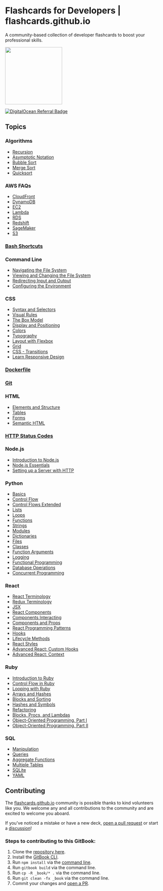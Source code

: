 # Flashcards for Developers | flashcards.github.io

A community-based collection of developer flashcards to boost your professional skills.

<a href="https://flashcards.io" target="_blank"><img width="185" src="https://flashcardsio.s3.us-east-2.amazonaws.com/assets/sponsored.png"></a>

<a href="https://www.digitalocean.com/?refcode=6f109bebd85a&utm_campaign=Referral_Invite&utm_medium=Referral_Program&utm_source=badge"><img src="https://web-platforms.sfo2.cdn.digitaloceanspaces.com/WWW/Badge%201.svg" alt="DigitalOcean Referral Badge" /></a>

## Topics

### Algorithms

- [Recursion](https://flashcards.io/app/?url=https://www.codecademy.com/learn/fscj-22-algorithms/modules/wdcp-22-recursion-d930f071-374e-444b-b8d1-f6229c2c3735/cheatsheet)
- [Asymptotic Notation](https://flashcards.io/app/?url=https://www.codecademy.com/learn/fscj-22-algorithms/modules/wdcp-22-asymptotic-notation-955d9102-9539-4c54-a9ba-855b94dc9a17/cheatsheet)
- [Bubble Sort](https://flashcards.io/app/?url=https://www.codecademy.com/learn/fscj-22-algorithms/modules/wdcp-22-bubble-sort-d5360ece-398e-41ba-9747-92907fee92e0/cheatsheet)
- [Merge Sort](https://flashcards.io/app/?url=https://www.codecademy.com/learn/fscj-22-algorithms/modules/wdcp-22-merge-sort-8c032673-eb72-45a9-9ec9-99db73aa5f8d/cheatsheet)
- [Quicksort](https://flashcards.io/app/?url=https://www.codecademy.com/learn/fscj-22-algorithms/modules/wdcp-22-quicksort-36491b24-c957-4536-9d1e-5651678a0d19/cheatsheet)

### AWS FAQs

- [CloudFront](https://flashcards.io/app/?url=https://aws.amazon.com/cloudfront/faqs/)
- [DynamoDB](https://flashcards.io/app/?url=https://aws.amazon.com/dynamodb/faqs/)
- [EC2](https://flashcards.io/app/?url=https://aws.amazon.com/ec2/faqs/)
- [Lambda](https://flashcards.io/app/?url=https://aws.amazon.com/lambda/faqs/)
- [RDS](https://flashcards.io/app/?url=https://aws.amazon.com/rds/faqs/)
- [Redshift](https://flashcards.io/app/?url=https://aws.amazon.com/redshift/faqs/)
- [SageMaker](https://flashcards.io/app/?url=https://aws.amazon.com/sagemaker/faqs/)
- [S3](https://flashcards.io/app/?url=https://aws.amazon.com/s3/faqs/)

### [Bash Shortcuts](https://flashcards.io/app/?url=https://kapeli.com/cheat_sheets/Bash_Shortcuts.docset/Contents/Resources/Documents/index)

### Command Line

- [Navigating the File System](https://flashcards.io/app/?url=https://www.codecademy.com/learn/seds-learn-the-command-line/modules/seds-learn-the-command-line-navigation/cheatsheet)
- [Viewing and Changing the File System](https://flashcards.io/app/?url=https://www.codecademy.com/learn/seds-learn-the-command-line/modules/seds-learn-the-command-line-manipulation/cheatsheet)
- [Redirecting Input and Output](https://flashcards.io/app/?url=https://www.codecademy.com/learn/seds-learn-the-command-line/modules/seds-learn-the-command-line-redirection/cheatsheet)
- [Configuring the Environment](https://flashcards.io/app/?url=https://www.codecademy.com/learn/seds-learn-the-command-line/modules/seds-learn-the-command-line-environment/cheatsheet)

### CSS

- [Syntax and Selectors](https://flashcards.io/app/?url=https://www.codecademy.com/learn/learn-css/modules/syntax-and-selectors/cheatsheet)
- [Visual Rules](https://flashcards.io/app/?url=https://www.codecademy.com/learn/learn-css/modules/learn-css-selectors-visual-rules/cheatsheet)
- [The Box Model](https://flashcards.io/app/?url=https://www.codecademy.com/learn/learn-css/modules/learn-css-box-model/cheatsheet)
- [Display and Positioning](https://flashcards.io/app/?url=https://www.codecademy.com/learn/learn-css/modules/learn-css-display-positioning/cheatsheet)
- [Colors](https://flashcards.io/app/?url=https://www.codecademy.com/learn/learn-css/modules/learn-css-colors/cheatsheet)
- [Typography](https://flashcards.io/app/?url=https://www.codecademy.com/learn/learn-css/modules/learn-css-typography/cheatsheet)
- [Layout with Flexbox](https://flashcards.io/app/?url=https://www.codecademy.com/learn/learn-intermediate-css/modules/layout-with-flexbox/cheatsheet)
- [Grid](https://flashcards.io/app/?url=https://www.codecademy.com/learn/learn-intermediate-css/modules/learn-css-grid/cheatsheet)
- [CSS - Transitions](https://flashcards.io/app/?url=https://www.codecademy.com/learn/learn-intermediate-css/modules/css-transitions/cheatsheet)
- [Learn Responsive Design](https://flashcards.io/app/?url=https://www.codecademy.com/learn/learn-intermediate-css/modules/learn-responsive-design-module/cheatsheet)

### [Dockerfile](https://flashcards.io/app/?url=https://kapeli.com/cheat_sheets/Dockerfile.docset/Contents/Resources/Documents/index)

### [Git](https://flashcards.io/app/?url=https://kapeli.com/cheat_sheets/Git.docset/Contents/Resources/Documents/index)

### HTML

- [Elements and Structure](https://flashcards.io/app/?url=https://www.codecademy.com/learn/learn-html/modules/learn-html-elements/cheatsheet)
- [Tables](https://flashcards.io/app/?url=https://www.codecademy.com/learn/learn-html/modules/learn-html-tables/cheatsheet)
- [Forms](https://flashcards.io/app/?url=https://www.codecademy.com/learn/learn-html/modules/learn-html-forms/cheatsheet)
- [Semantic HTML](https://flashcards.io/app/?url=https://www.codecademy.com/learn/learn-html/modules/learn-semantic-html/cheatsheet)

### [HTTP Status Codes](https://flashcards.io/app/?url=https://kapeli.com/cheat_sheets/HTTP_Status_Codes.docset/Contents/Resources/Documents/index)

### Node.js

- [Introduction to Node.js](https://flashcards.io/app/?url=https://www.codecademy.com/learn/learn-node-js/modules/intro-to-node-js/cheatsheet)
- [Node.js Essentials](https://flashcards.io/app/?url=https://www.codecademy.com/learn/learn-node-js/modules/node-js-essentials/cheatsheet)
- [Setting up a Server with HTTP](https://flashcards.io/app/?url=https://www.codecademy.com/learn/learn-node-js/modules/setting-up-a-server-with-http/cheatsheet)

### Python

- [Basics](https://flashcards.io/app/?url=https://www.codecademy.com/learn/learn-python-3/modules/learn-python3-hello-world/cheatsheet)
- [Control Flow](https://flashcards.io/app/?url=https://www.codecademy.com/learn/learn-python-3/modules/learn-python3-control-flow/cheatsheet)
- [Control Flows Extended](https://flashcards.io/app/?url=https://www.codecademy.com/learn/learn-python-3/modules/cspath-code-challenges/cheatsheet)
- [Lists](https://flashcards.io/app/?url=https://www.codecademy.com/learn/learn-python-3/modules/learn-python3-lists/cheatsheet)
- [Loops](https://flashcards.io/app/?url=https://www.codecademy.com/learn/learn-python-3/modules/learn-python3-loops/cheatsheet)
- [Functions](https://flashcards.io/app/?url=https://www.codecademy.com/learn/learn-python-3/modules/learn-python3-functions/cheatsheet)
- [Strings](https://flashcards.io/app/?url=https://www.codecademy.com/learn/learn-python-3/modules/learn-python3-strings/cheatsheet)
- [Modules](https://flashcards.io/app/?url=https://www.codecademy.com/learn/learn-python-3/modules/learn-python3-modules/cheatsheet)
- [Dictionaries](https://flashcards.io/app/?url=https://www.codecademy.com/learn/learn-python-3/modules/learn-python3-dictionaries/cheatsheet)
- [Files](https://flashcards.io/app/?url=https://www.codecademy.com/learn/learn-python-3/modules/learn-python3-files/cheatsheet)
- [Classes](https://flashcards.io/app/?url=https://www.codecademy.com/learn/learn-python-3/modules/learn-python3-classes/cheatsheet)
- [Function Arguments](https://flashcards.io/app/?url=https://www.codecademy.com/learn/learn-intermediate-python-3/modules/int-python-function-arguments/cheatsheet)
- [Logging](https://flashcards.io/app/?url=https://www.codecademy.com/learn/learn-advanced-python/modules/logging/cheatsheet)
- [Functional Programming](https://flashcards.io/app/?url=https://www.codecademy.com/learn/learn-advanced-python/modules/functional-programming/cheatsheet)
- [Database Operations](https://flashcards.io/app/?url=https://www.codecademy.com/learn/learn-advanced-python/modules/functional-programming/cheatsheet)
- [Concurrent Programming](https://flashcards.io/app/?url=https://www.codecademy.com/learn/learn-advanced-python/modules/concurrent-programming/cheatsheet)

### React

- [React Terminology](https://flashcards.io/app/?url=https://legacy.reactjs.org/docs/glossary.html)
- [Redux Terminology](https://flashcards.io/app/?url=https://redux.js.org/understanding/thinking-in-redux/glossary)
- [JSX](https://flashcards.io/app/?url=https://www.codecademy.com/learn/learn-react-introduction/modules/react-101-jsx-u/cheatsheet)
- [React Components](https://flashcards.io/app/?url=https://www.codecademy.com/learn/learn-react-introduction/modules/learn-react-components/cheatsheet)
- [Components Interacting](https://flashcards.io/app/?url=https://www.codecademy.com/learn/learn-react-introduction/modules/react-components-interacting/cheatsheet)
- [Components and Props](https://flashcards.io/app/?url=https://www.codecademy.com/learn/fscp-react-part-ii/modules/fecp-components-and-props/cheatsheet)
- [React Programming Patterns](https://flashcards.io/app/?url=https://www.codecademy.com/learn/learn-react-state-management/modules/learn-react-stateless-inherit-stateful/cheatsheet)
- [Hooks](https://flashcards.io/app/?url=https://www.codecademy.com/learn/learn-react-hooks/modules/learn-react-hooks/cheatsheet)
- [Lifecycle Methods](https://flashcards.io/app/?url=https://www.codecademy.com/learn/learn-react-lifecycle-methods/modules/learn-react-lifecycle-methods/cheatsheet)
- [React Styles](https://flashcards.io/app/?url=https://www.codecademy.com/learn/learn-react-additional-basics/modules/react-styles/cheatsheet)
- [Advanced React: Custom Hooks](https://flashcards.io/app/?url=https://www.codecademy.com/learn/learn-advanced-react/modules/advanced-react-custom-hooks/cheatsheet)
- [Advanced React: Context](https://flashcards.io/app/?url=https://www.codecademy.com/learn/learn-advanced-react/modules/advanced-react-context/cheatsheet)

### Ruby

- [Introduction to Ruby](https://flashcards.io/app/?url=https://www.codecademy.com/learn/learn-ruby/modules/learn-ruby-introduction-to-ruby-u/cheatsheet)
- [Control Flow in Ruby](https://flashcards.io/app/?url=https://www.codecademy.com/learn/learn-ruby/modules/learn-ruby-control-flow-in-ruby-u/cheatsheet)
- [Looping with Ruby](https://flashcards.io/app/?url=https://www.codecademy.com/learn/learn-ruby/modules/learn-ruby-looping-with-ruby-u/cheatsheet)
- [Arrays and Hashes](https://flashcards.io/app/?url=https://www.codecademy.com/learn/learn-ruby/modules/learn-ruby-arrays-and-hashes-u/cheatsheet)
- [Blocks and Sorting](https://flashcards.io/app/?url=https://www.codecademy.com/learn/learn-ruby/modules/learn-ruby-blocks-and-sorting-u/cheatsheet)
- [Hashes and Symbols](https://flashcards.io/app/?url=https://www.codecademy.com/learn/learn-ruby/modules/learn-ruby-hashes-and-symbols-u/cheatsheet)
- [Refactoring](https://flashcards.io/app/?url=https://www.codecademy.com/learn/learn-ruby/modules/learn-ruby-refactoring-u/cheatsheet)
- [Blocks, Procs, and Lambdas](https://flashcards.io/app/?url=https://www.codecademy.com/learn/learn-ruby/modules/learn-ruby-blocks-procs-and-lambdas-u/cheatsheet)
- [Object-Oriented Programming, Part I](https://flashcards.io/app/?url=https://www.codecademy.com/learn/learn-ruby/modules/learn-ruby-object-oriented-programming-part-i-u/cheatsheet)
- [Object-Oriented Programming, Part II](https://flashcards.io/app/?url=https://www.codecademy.com/learn/learn-ruby/modules/learn-ruby-object-oriented-programming-part-ii-u/cheatsheet)

### SQL

- [Manipulation](https://flashcards.io/app/?url=https://www.codecademy.com/learn/learn-sql/modules/learn-sql-manipulation/cheatsheet)
- [Queries](https://flashcards.io/app/?url=https://www.codecademy.com/learn/learn-sql/modules/learn-sql-queries/cheatsheet)
- [Aggregate Functions](https://flashcards.io/app/?url=https://www.codecademy.com/learn/learn-sql/modules/learn-sql-aggregate-functions/cheatsheet)
- [Multiple Tables](https://flashcards.io/app/?url=https://www.codecademy.com/learn/learn-sql/modules/learn-sql-multiple-tables/cheatsheet)
- [SQLite](https://flashcards.io/app/?url=https://kapeli.com/cheat_sheets/SQLite.docset/Contents/Resources/Documents/index)
- [YAML](https://flashcards.io/app/?url=https://kapeli.com/cheat_sheets/YAML.docset/Contents/Resources/Documents/index)

## Contributing

The [flashcards.github.io](https://flashcards.github.io/) community is possible thanks to kind volunteers like you. We welcome any and all contributions to the community and are excited to welcome you aboard.

If you've noticed a mistake or have a new deck, [open a pull request](https://github.com/flashcards/flashcards.github.io/issues/new) or start a [discussion](https://github.com/flashcards/flashcards.github.io/discussions/categories/new-topic-requests)!

### Steps to contributing to this GitBook:

1. Clone the [repository here](https://github.com/flashcards/flashcards.github.io).
2. Install the [GitBook CLI](https://github.com/GitbookIO/gitbook-cli).
3. Run `npm install` via the [command line](https://github.com/flashcards/flashcards.github.io?tab=readme-ov-file#command-line).
4. Run `gitbook build` via the command line.
5. Run `cp -R _book/* .` via the command line.
6. Run `git clean -fx _book` via the command line.
7. Commit your changes and [open a PR](https://github.com/flashcards/flashcards.github.io/issues/new).
